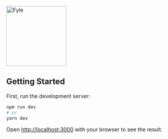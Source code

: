 <p align="left">
  <img alt="Fyle" src="https://www.ogolfim.space/uploads/images/logo-dark.png" width="160" />
</p>



## Getting Started

First, run the development server:

```bash
npm run dev
# or
yarn dev
```

Open [http://localhost:3000](http://localhost:3000) with your browser to see the result.



